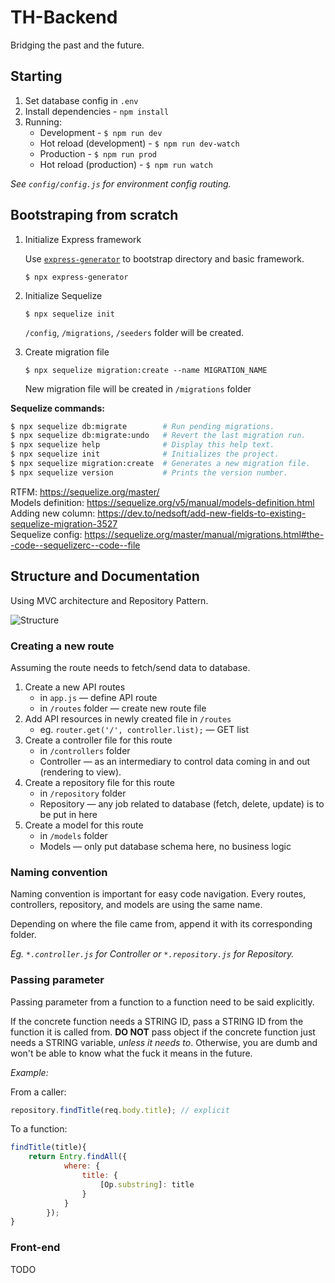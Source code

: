 # TH-Backend

Bridging the past and the future.

## Starting

1. Set database config in `.env`
2. Install dependencies - `npm install` 
3. Running:
   - Development - `$ npm run dev`
   - Hot reload (development) - `$ npm run dev-watch`
   - Production - `$ npm run prod`
   - Hot reload (production) - `$ npm run watch`

*See `config/config.js` for environment config routing.*

## Bootstraping from scratch

1. Initialize Express framework

    Use [`express-generator`][express-generator] to bootstrap directory and basic framework.
    
    ```
    $ npx express-generator
    ```

2. Initialize Sequelize
    ```
    $ npx sequelize init
    ```
    `/config`, `/migrations`, `/seeders` folder will be created.

3. Create migration file
    ```
    $ npx sequelize migration:create --name MIGRATION_NAME
    ```
    New migration file will be created in `/migrations` folder

**Sequelize commands:**
```bash
$ npx sequelize db:migrate        # Run pending migrations.
$ npx sequelize db:migrate:undo   # Revert the last migration run.
$ npx sequelize help              # Display this help text.
$ npx sequelize init              # Initializes the project.
$ npx sequelize migration:create  # Generates a new migration file.
$ npx sequelize version           # Prints the version number.
```

RTFM: https://sequelize.org/master/  
Models definition: https://sequelize.org/v5/manual/models-definition.html  
Adding new column: https://dev.to/nedsoft/add-new-fields-to-existing-sequelize-migration-3527  
Sequelize config: https://sequelize.org/master/manual/migrations.html#the--code--sequelizerc--code--file

## Structure and Documentation

Using MVC architecture and Repository Pattern.

![Structure][structure-image]

### Creating a new route

Assuming the route needs to fetch/send data to database.

1. Create a new API routes 
    - in `app.js` &mdash; define API route
    - in `/routes` folder &mdash; create new route file
2. Add API resources in newly created file in `/routes`
    - eg. `router.get('/', controller.list);` &mdash; GET list
3. Create a controller file for this route
    - in `/controllers` folder
    - Controller &mdash; as an intermediary to control data coming in and out (rendering to view).
4. Create a repository file for this route
    - in `/repository` folder
    - Repository &mdash; any job related to database (fetch, delete, update) is to be put in here
5. Create a model for this route
    - in `/models` folder
    - Models &mdash; only put database schema here, no business logic

### Naming convention

Naming convention is important for easy code navigation. Every routes, controllers, repository, and models are using the same name.

Depending on where the file came from, append it with its corresponding folder.

*Eg. `*.controller.js` for Controller or `*.repository.js` for Repository.*


### Passing parameter

Passing parameter from a function to a function need to be said explicitly.

If the concrete function needs a STRING ID, pass a STRING ID from the function it is called from. **DO NOT** pass object if the concrete function just needs a STRING variable, *unless it needs to*. Otherwise, you are dumb and won't be able to know what the fuck it means in the future.

*Example:*

From a caller:

```javascript
repository.findTitle(req.body.title); // explicit
```

To a function:

```javascript
findTitle(title){
    return Entry.findAll({
            where: {
                title: {
                    [Op.substring]: title
                }
            }
        });
}
```

### Front-end

TODO

[express-generator]: https://expressjs.com/en/starter/generator.html
[structure-image]: https://i.imgur.com/yB8AqTj.jpg